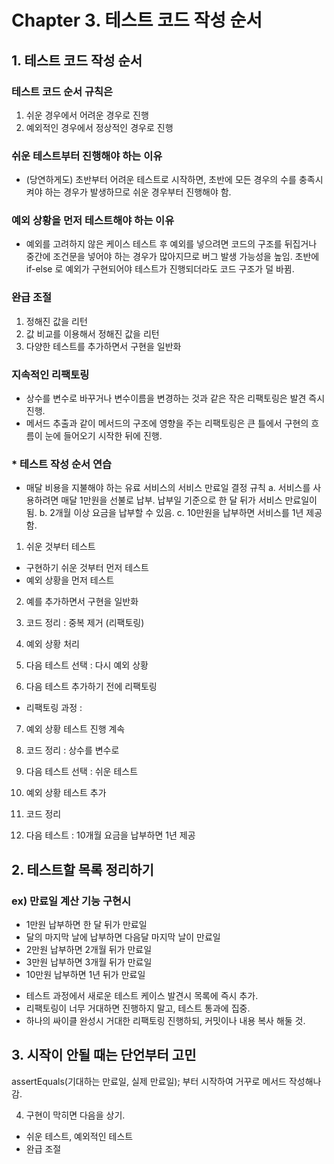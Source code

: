 # Chapter 3. 테스트 코드 작성 순서

## 1. 테스트 코드 작성 순서

### 테스트 코드 순서 규칙은
1) 쉬운 경우에서 어려운 경우로 진행
2) 예외적인 경우에서 정상적인 경우로 진행

### 쉬운 테스트부터 진행해야 하는 이유
 - (당연하게도) 초반부터 어려운 테스트로 시작하면, 
   초반에 모든 경우의 수를 충족시켜야 하는 경우가 발생하므로 쉬운 경우부터 진행해야 함.

### 예외 상황을 먼저 테스트해야 하는 이유
 - 예외를 고려하지 않은 케이스 테스트 후 예외를 넣으려면 코드의 구조를 뒤집거나
   중간에 조건문을 넣어야 하는 경우가 많아지므로 버그 발생 가능성을 높임.
   초반에 if-else 로 예외가 구현되어야 테스트가 진행되더라도 코드 구조가 덜 바뀜.

### 완급 조절
 1) 정해진 값을 리턴
 2) 값 비교를 이용해서 정해진 값을 리턴
 3) 다양한 테스트를 추가하면서 구현을 일반화

### 지속적인 리팩토링
 - 상수를 변수로 바꾸거나 변수이름을 변경하는 것과 같은 작은 리팩토링은 발견 즉시 진행.
 - 메서드 추출과 같이 메서드의 구조에 영향을 주는 리팩토링은 큰 틀에서 구현의 흐름이 눈에 들어오기 시작한 뒤에 진행.


### * 테스트 작성 순서 연습
 - 매달 비용을 지불해야 하는 유료 서비스의 서비스 만료일 결정 규칙
   a. 서비스를 사용하려면 매달 1만원을 선불로 납부. 납부일 기준으로 한 달 뒤가 서비스 만료일이 됨.
   b. 2개월 이상 요금을 납부할 수 있음.
   c. 10만원을 납부하면 서비스를 1년 제공함.


 1)	쉬운 것부터 테스트
  - 구현하기 쉬운 것부터 먼저 테스트
  - 예외 상황을 먼저 테스트

 2) 예를 추가하면서 구현을 일반화
  
 3) 코드 정리 : 중복 제거 (리팩토링)

 4) 예외 상황 처리

 5) 다음 테스트 선택 : 다시 예외 상황

 6) 다음 테스트 추가하기 전에 리팩토링

  - 리팩토링 과정 : 

 7) 예외 상황 테스트 진행 계속

 8) 코드 정리 : 상수를 변수로

 9) 다음 테스트 선택 : 쉬운 테스트

 10) 예외 상황 테스트 추가

 11) 코드 정리

 12) 다음 테스트 : 10개월 요금을 납부하면 1년 제공



## 2. 테스트할 목록 정리하기

### ex) 만료일 계산 기능 구현시 
 - 1만원 납부하면 한 달 뒤가 만료일
 - 달의 마지막 날에 납부하면 다음달 마지막 날이 만료일
 - 2만원 납부하면 2개월 뒤가 만료일
 - 3만원 납부하면 3개월 뒤가 만료일
 - 10만원 납부하면 1년 뒤가 만료일

 * 테스트 과정에서 새로운 테스트 케이스 발견시 목록에 즉시 추가.
 * 리팩토링이 너무 거대하면 진행하지 말고, 테스트 통과에 집중.
 * 하나의 싸이클 완성시 거대한 리팩토링 진행하되, 커밋이나 내용 복사 해둘 것.



## 3. 시작이 안될 때는 단언부터 고민

assertEquals(기대하는 만료일, 실제 만료일);
부터 시작하여 거꾸로 메서드 작성해나감.

4. 구현이 막히면
 다음을 상기.
 - 쉬운 테스트, 예외적인 테스트
 - 완급 조절